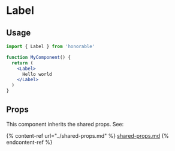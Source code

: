 # Label

## Usage

```jsx
import { Label } from 'honorable'

function MyComponent() {
  return (
    <Label>
      Hello world
    </Label>
  )
}
```

## Props

This component inherits the shared props. See:

{% content-ref url="../shared-props.md" %}
[shared-props.md](../shared-props.md)
{% endcontent-ref %}

